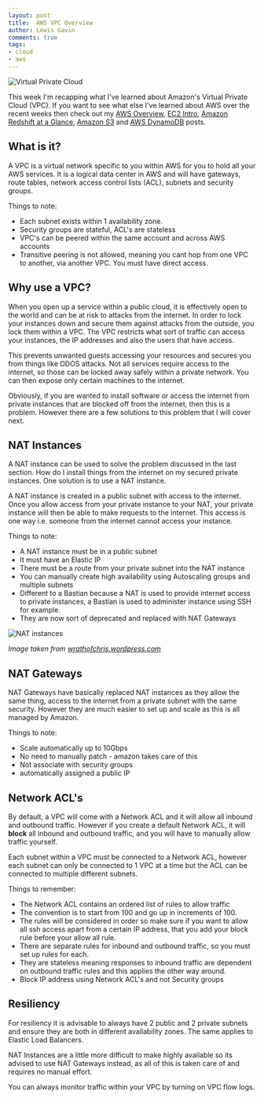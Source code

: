 ```yaml
--- 
layout: post 
title:  AWS VPC Overview
author: Lewis Gavin 
comments: true 
tags: 
- cloud
- aws
---
```


![Virtual Private Cloud](../images/vpc.jp2)

This week I'm recapping what I've learned about Amazon's Virtual Private Cloud (VPC). If you want to see what else I've learned about AWS over the recent weeks then check out my [AWS Overview](http://www.lewisgavin.co.uk/AWSOverview), [EC2 Intro](http://www.lewisgavin.co.uk/AWS-EC2), [Amazon Redshift at a Glance](http://www.lewisgavin.co.uk/Amazon-Redshift), [Amazon S3](http://www.lewisgavin.co.uk/AWS-S3) and [AWS DynamoDB](http://www.lewisgavin.co.uk/AWS-DynamoDB) posts.

## What is it?

A VPC is a virtual network specific to you within AWS for you to hold all your AWS services. It is a logical data center in AWS and will have gateways, route tables, network access control lists (ACL), subnets and security groups.

Things to note:
- Each subnet exists within 1 availability zone. 
- Security groups are stateful, ACL's are stateless
- VPC's can be peered within the same account and across AWS accounts
- Transitive peering is not allowed, meaning you cant hop from one VPC to another, via another VPC. You must have direct access.

## Why use a VPC?

When you open up a service within a public cloud, it is effectively open to the world and can be at risk to attacks from the internet. In order to lock your instances down and secure them against attacks from the outside, you lock them within a VPC. The VPC restricts what sort of traffic can access your instances, the IP addresses and also the users that have access.

This prevents unwanted guests accessing your resources and secures you from things like DDOS attacks. Not all services require access to the internet, so those can be locked away safely within a private network. You can then expose only certain machines to the internet. 

Obviously, if you are wanted to install software or access the internet from private instances that are blocked off from the internet, then this is a problem. However there are a few solutions to this problem that I will cover next.

## NAT Instances

A NAT instance can be used to solve the problem discussed in the last section. How do I install things from the internet on my secured private instances. One solution is to use a NAT instance. 

A NAT instance is created in a public subnet with access to the internet. Once you allow access from your private instance to your NAT, your private instance will then be able to make requests to the internet. This access is one way i.e. someone from the internet cannot access your instance.

Things to note:
- A NAT instance must be in a public subnet
- It must have an Elastic IP
- There must be a route from your private subnet into the NAT instance
- You can manually create high availability using Autoscaling groups and multiple subnets
- Different to a Bastian because a NAT is used to provide internet access to private instances, a Bastian is used to administer instance using SSH for example.
- They are now sort of deprecated and replaced with NAT Gateways

![NAT instances](https://wrathofchris.files.wordpress.com/2014/04/aws-vpc-vpn.jp2)

*Image taken from [wrathofchris.wordpress.com](https://wrathofchris.wordpress.com/2014/04/14/crossing-the-amazon-vpc-boundary/)*

## NAT Gateways

NAT Gateways have basically replaced NAT instances as they allow the same thing, access to the internet from a private subnet with the same security. However they are much easier to set up and scale as this is all managed by Amazon.

Things to note:
- Scale automatically up to 10Gbps
- No need to manually patch - amazon takes care of this
- Not associate with security groups
- automatically assigned a public IP

## Network ACL's

By default, a VPC will come with a Network ACL and it will allow all inbound  and outbound traffic. However if you create a default Network ACL, it will **block** all inbound and outbound traffic, and you will have to manually allow traffic yourself.

Each subnet within a VPC must be connected to a Network ACL, however each subnet can only be connected to 1 VPC at a time but the ACL can be connected to multiple different subnets.

Things to remember:
- The Network ACL contains an ordered list of rules to allow traffic
- The convention is to start from 100 and go up in increments of 100.
- The rules will be considered in order so make sure if you want to allow all ssh access apart from a certain IP address, that you add your block rule before your allow all rule.
- There are separate rules for inbound and outbound traffic, so you must set up rules for each.
- They are stateless meaning responses to inbound traffic are dependent on outbound traffic rules and this applies the other way around.
- Block IP address using Network ACL's and not Security groups

## Resiliency

For resiliency it is advisable to always have 2 public and 2 private subnets and ensure they are both in different availability zones. The same applies to Elastic Load Balancers.

NAT Instances are a little more difficult to make highly available so its advised to use NAT Gateways instead, as all of this is taken care of and requires no manual effort.

You can always monitor traffic within your VPC by turning on VPC flow logs.
